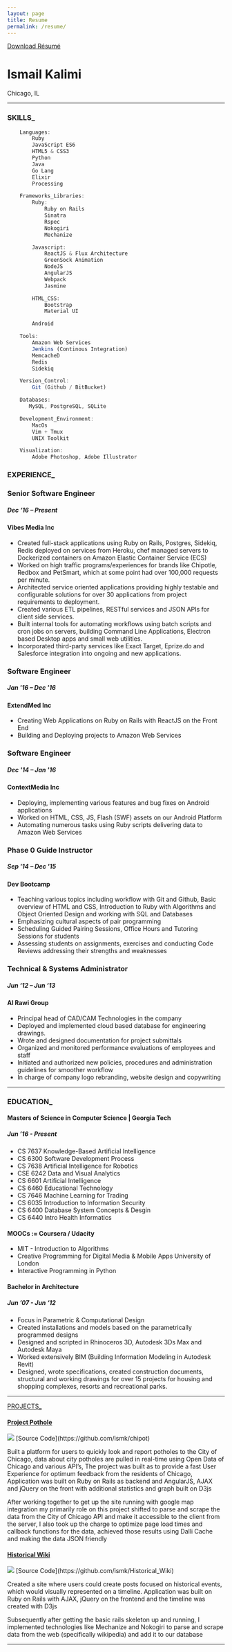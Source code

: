 ```yaml
---
layout: page
title: Resume
permalink: /resume/
---
```

<a href="/public/ismail_kalimi_resume.pdf" id="resume-download"><h7>Download Résumé</h7></a>

# Ismail Kalimi
Chicago, IL


***

### SKILLS_


```javascript
    Languages:
        Ruby
        JavaScript ES6
        HTML5 & CSS3
        Python
        Java
        Go Lang
        Elixir
        Processing

    Frameworks_Libraries:
        Ruby:
            Ruby on Rails
            Sinatra
            Rspec
            Nokogiri
            Mechanize

        Javascript:
            ReactJS & Flux Architecture
            GreenSock Animation
            NodeJS
            AngularJS
            Webpack
            Jasmine

        HTML_CSS:
            Bootstrap
            Material UI

        Android

    Tools:
        Amazon Web Services
        Jenkins (Continous Integration)
        MemcacheD
        Redis
        Sidekiq

    Version_Control:
        Git (Github / BitBucket)

    Databases:
       MySQL, PostgreSQL, SQLite

    Development_Environment:
        MacOs
        Vim + Tmux
        UNIX Toolkit

    Visualization:
        Adobe Photoshop, Adobe Illustrator

```

### EXPERIENCE_

### Senior Software Engineer

##### Dec ‘16 – Present

#### Vibes Media Inc

* Created full-stack applications using Ruby on Rails, Postgres, Sidekiq, Redis deployed on services from Heroku, chef managed servers to Dockerized containers on Amazon Elastic Container Service (ECS)
* Worked on high traffic programs/experiences for brands like Chipotle, Redbox and PetSmart, which at some point had over 100,000 requests per minute.
* Architected service oriented applications providing highly testable and configurable solutions for over 30 applications from project requirements to deployment.
* Created various ETL pipelines, RESTful services and JSON APIs for client side services.
* Built internal tools for automating workflows using batch scripts and cron jobs on servers, building Command Line Applications, Electron based Desktop apps and small web utilities.
* Incorporated third-party services like Exact Target, Eprize.do and Salesforce integration into ongoing and new applications.

### Software Engineer

##### Jan '16 – Dec '16

#### ExtendMed Inc

* Creating Web Applications on Ruby on Rails with ReactJS on the Front End
* Building and Deploying projects to Amazon Web Services

### Software Engineer

##### Dec '14 – Jan '16

#### ContextMedia Inc

* Deploying, implementing various features and bug fixes on Android applications
* Worked on HTML, CSS, JS, Flash (SWF) assets on our Android Platform
* Automating numerous tasks using Ruby scripts delivering data to Amazon Web Services

### Phase 0 Guide Instructor

##### Sep '14 – Dec '15

#### Dev Bootcamp

* Teaching various topics including workflow with Git and Github, Basic overview of HTML and CSS, Introduction to Ruby with Algorithms and Object Oriented Design and working with SQL and Databases
* Emphasizing cultural aspects of pair programming
* Scheduling Guided Pairing Sessions, Office Hours and Tutoring Sessions for students
* Assessing students on assignments, exercises and conducting Code Reviews addressing their strengths and weaknesses

### Technical & Systems Administrator

##### Jun ‘12 – Jun ‘13

#### Al Rawi Group

* Principal head of CAD/CAM Technologies in the company
* Deployed and implemented cloud based database for engineering drawings.
* Wrote and designed documentation for project submittals
* Organized and monitored performance evaluations of employees and staff
* Initiated and authorized new policies, procedures and administration guidelines for smoother workflow
* In charge of company logo rebranding, website design and copywriting

***

### EDUCATION_

#### Masters of Science in Computer Science | Georgia Tech

##### Jun ’16 - Present

* CS 7637 Knowledge-Based Artificial Intelligence
* CS 6300 Software Development Process
* CS 7638 Artificial Intelligence for Robotics
* CSE 6242 Data and Visual Analytics
* CS 6601 Artificial Intelligence
* CS 6460 Educational Technology
* CS 7646 Machine Learning for Trading
* CS 6035 Introduction to Information Security
* CS 6400 Database System Concepts & Desgin
* CS 6440 Intro Health Informatics


#### MOOCs := Coursera / Udacity

* MIT - Introduction to Algorithms
* Creative Programming for Digital Media & Mobile Apps University of London
* Interactive Programming in Python


#### Bachelor in Architecture

##### Jun ’07 - Jun ‘12

* Focus in Parametric & Computational Design
* Created installations and models based on the parametrically programmed designs
* Designed and scripted in Rhinoceros 3D, Autodesk 3Ds Max and Autodesk Maya
* Worked extensively BIM (Building Information Modeling in Autodesk Revit)
* Designed, wrote specifications, created construction documents, structural and working drawings for over 15 projects for housing and shopping complexes, resorts and recreational parks.

***

<a href="#" id="projects">PROJECTS_</a>

#### [Project Pothole](http://project-pothole.herokuapp.com/)
<img src="/imgs/projectpothole.jpeg" class="prjimg">
[Source Code](https://github.com/ismk/chipot)

Built a platform for users to quickly look and report potholes to the City of Chicago, data about city potholes are pulled in real-time using Open Data of Chicago and various API’s, The project was built as to provide a fast User Experience for optimum feedback from the residents of Chicago, Application was built on Ruby on Rails as backend and AngularJS, AJAX and jQuery on the front with additional statistics and graph built on D3js

After working together to get up the site running with google map integration my primarily role on this project shifted to parse and scrape the data from the City of Chicago API and make it accessible to the client from the server, I also took up the charge to optimize page load times and callback functions for the data, achieved those results using Dalli Cache and making the data JSON friendly

#### [Historical Wiki](http://historic-wiki.herokuapp.com/)
<img src="/imgs/historicwiki.jpeg" class="prjimg">
[Source Code](https://github.com/ismk/Historical_Wiki)

Created a site where users could create posts focused on historical events, which would visually represented on a timeline. Application was built on Ruby on Rails with AJAX, jQuery on the frontend and the timeline was created with D3js

Subsequently after getting the basic rails skeleton up and running, I implemented technologies like Mechanize and Nokogiri to parse and scrape data from the web (specifically wikipedia) and add it to our database

***
